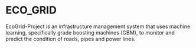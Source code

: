 # ECO_GRID
EcoGrid-Project is an infrastructure management system that uses machine learning, specifically grade boosting machines (GBM), to monitor and predict the condition of roads, pipes and power lines. 
